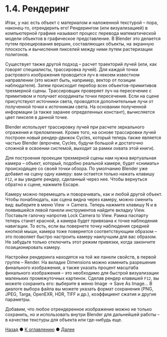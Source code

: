 # 1.4. Рендеринг
Итак, у нас есть объект с материалом и наложенной текстурой – пора, наконец-то, отрендерить его! Рендерингом (или визуализацией) в компьютерной графике называют процесс перевода математической модели объектов в графическое представление. В Blender это делается путем проецирования вершин, составляющих объекты, на экранную плоскость и вычисления пикселей между ними путем растеризации полигонов. 

Существует также другой подход – расчет траекторий лучей (или, как говорят специалисты, трассировка лучей). Для каждой точки растрового изображения проводится луч в некоем известном направлении (это может быть, например, вектор от позиции наблюдателя). Затем происходит перебор всех объектов-примитивов трехмерной сцены. Трассировщик проверяет луч на пересечение с примитивом и получает координаты точки пересечения. Если на сцене присутствуют источники света, проводятся дополнительные лучи от полученной точки к источникам света. На основании полученной информации (а также заранее определенных констант), вычисляется цвет пикселя в данной точке. 

Blender использует трассировку лучей при расчете зеркального отражения и преломления. Кроме того, на основе трассировки лучей построен новый рендер-движок Cycles, который теперь также является частью Blender (впрочем, Cycles, будучи большой и достаточно сложной в освоении системой, выходит за рамки охвата этой книги). 

Для построения проекции трехмерной сцены нам нужна виртуальная камера – объект, который, подобно реальной камере, будет «снимать» происходящее со своей точки обзора. По умолчанию Blender уже добавил на сцену одну камеру: вам остается только нажать клавишу `F12`, и вы увидите рендер, сделанный через нее. Чтобы вернуться обратно к сцене, нажмите Escape.
 
Камеру можно перемещать и поворачивать, как и любой другой объект. Чтобы понаблюдать, как сцена видна через камеру, можно сменить вид: выберите в меню View → Camera. Теперь нажмите клавишу N и в появившейся левой панели инструментов найдите вкладку View. Поставьте галочку напротив Lock Camera to View. Рамка паспарту теперь станет красной, а камера будет привязана к точке наблюдения навигации. То есть, если вы повернете точку наблюдения средней кнопкой мыши, камера тоже повернется соответствующим образом – это позволяет быстро настроить камеру наилучшим для вас образом. Не забудьте только отключить этот режим привязки, когда закончите позиционировать камеру. 

Настройки рендеринга находятся на той же панели свойств, в первой группе – Render. На вкладке Dimensions можно изменить разрешение финального изображения, а также указать процент масштаба финального изображения – это необходимо для быстрой визуализации маленьких промежуточных картинок. Сделав рендер клавишей `F12`, вы можете сохранить его: выберите в меню Image → Save As Image... В диалоге выбора файла вы можете указать формат сохранения (PNG, JPEG, Targa, OpenEXR, HDR, TIFF и др.), коэффициент сжатия и другие параметры. 

Добавим, что любое отрендеренное изображение можно не только сохранить, но и использовать внутри Blender для дальнейшей работы – в качестве текстуры для объекта или где-нибудь еще.

[Назад](materials) ● [К оглавлению](../index) ● [Далее](../ch2/lights) 

